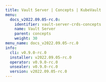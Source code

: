 ```yaml
---
title: Vault Server | Concepts | KubeVault
menu:
  docs_v2022.09.05-rc.0:
    identifier: vault-server-crds-concepts
    name: Vault Server
    parent: concepts
    weight: 30
menu_name: docs_v2022.09.05-rc.0
info:
  cli: v0.9.0-rc.0
  installer: v2022.09.05-rc.0
  operator: v0.9.0-rc.0
  unsealer: v0.9.0-rc.0
  version: v2022.09.05-rc.0
---
```



